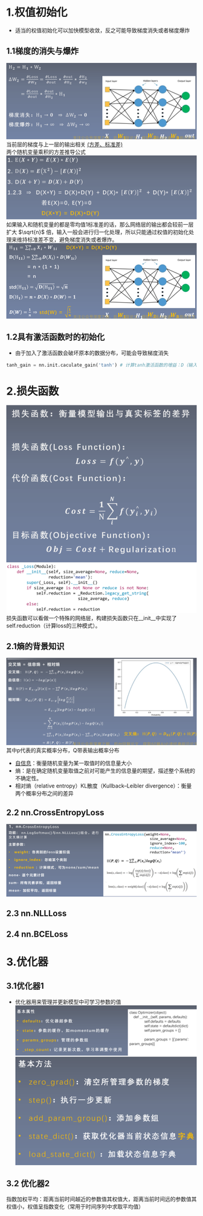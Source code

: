 # 1.权值初始化
- 适当的权值初始化可以加快模型收敛，反之可能导致梯度消失或者梯度爆炸
## 1.1梯度的消失与爆炸
<img alt="损失函数优化器-374f06a2.png" src="assets/损失函数优化器-374f06a2.png" width="" height="" >当前层的梯度与上一层的输出相关
[(方差、标准差)](https://zhuanlan.zhihu.com/p/83410946)  
两个随机变量乘积的方差推导公式
<img alt="损失函数优化器-68579b89.png" src="assets/损失函数优化器-68579b89.png" width="" height="" >  
如果输入和随机变量的都是零均值1标准差的话，那么网络层的输出都会较前一层扩大 $\sqrt{n}$ 倍，输入一般会进行归一化处理，所以只能通过权值的初始化处理来维持标准差不变，避免梯度消失或者爆炸。
<img alt="损失函数优化器-95dfbee8.png" src="assets/损失函数优化器-95dfbee8.png" width="" height="" >
## 1.2具有激活函数时的初始化
- 由于加入了激活函数会破坏原本的数据分布，可能会导致梯度消失
```python
tanh_gain = nn.init.caculate_gain('tanh') # 计算tanh激活函数的增益：D（输入）/D(输出)
```

# 2.损失函数
![](assets/损失函数优化器-dec67e88.png)  
![](assets/损失函数优化器-2177da7a.png)
损失函数可以看做一个特殊的网络层，构建损失函数只在__init__中实现了self.reduction（计算loss的三种模式）。
## 2.1熵的背景知识
![](assets/损失函数优化器-b311db13.png)
其中p代表的真实概率分布，Q带表输出概率分布
- [自信息](https://zhuanlan.zhihu.com/p/26486223)：衡量随机变量为某一取值时的信息量大小
- 熵：是在确定随机变量取值之前对可能产生的信息量的期望，描述整个系统的不确定性。
- 相对熵（relative entropy）KL散度（Kullback–Leibler divergence）：衡量两个概率分布之间的差异
## 2.2 nn.CrossEntropyLoss
![](assets/损失函数优化器-15acf8a6.png)
## 2.3 nn.NLLLoss
## 2.4 nn.BCELoss 


# 3.优化器
## 3.1优化器1
- 优化器用来管理并更新模型中可学习参数的值
![](assets/损失函数优化器-b2d11f22.png)
![](assets/损失函数优化器-d20cce95.png)
## 3.2 优化器2
指数加权平均：距离当前时间越近的参数值其权值大，距离当前时间远的参数值其权值小，权值呈指数变化（常用于时间序列中求取平均值）
